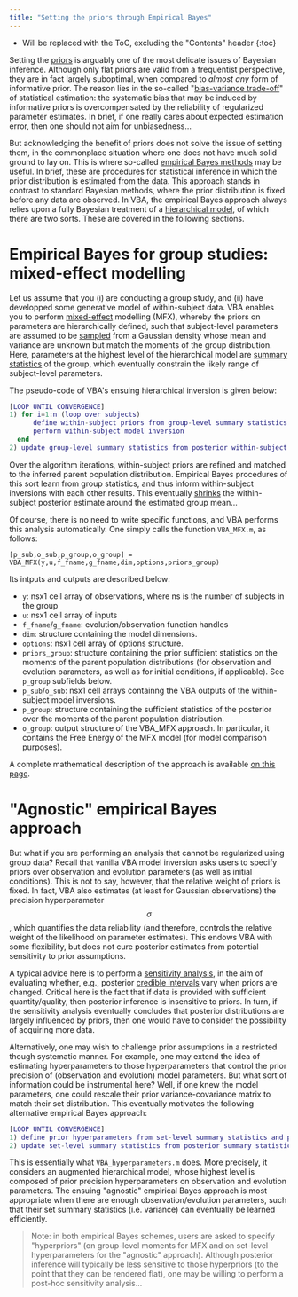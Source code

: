 ```yaml
---
title: "Setting the priors through Empirical Bayes"
---
```

* Will be replaced with the ToC, excluding the "Contents" header
{:toc}

Setting the [priors](https://en.wikipedia.org/wiki/Prior_probability) is arguably one of the most delicate issues of Bayesian inference. Although only flat priors are valid from a frequentist perspective, they are in fact largely suboptimal, when compared to *almost any* form of informative prior. The reason lies in the so-called "[bias-variance trade-off](https://en.wikipedia.org/wiki/Bias%E2%80%93variance_tradeoff)" of statistical estimation: the systematic bias that may be induced by informative priors is overcompensated by the reliability of regularized parameter estimates. In brief, if one really cares about expected estimation error, then one should not aim for unbiasedness...

But acknowledging the benefit of priors does not solve the issue of setting them, in the commonplace situation where one does not have much solid ground to lay on. This is where so-called [empirical Bayes methods](https://en.wikipedia.org/wiki/Empirical_Bayes_method) may be useful. In brief, these are procedures for statistical inference in which the prior distribution is estimated from the data. This approach stands in contrast to standard Bayesian methods, where the prior distribution is fixed before any data are observed. In VBA, the empirical Bayes approach always relies upon a fully Bayesian treatment of a [hierarchical model](https://en.wikipedia.org/wiki/Bayesian_hierarchical_modeling), of which there are two sorts. These are covered in the following sections.


# Empirical Bayes for group studies: mixed-effect modelling

Let us assume that you (i) are conducting a group study, and (ii) have developped some generative model of within-subject data. VBA enables you to perform [mixed-effect](https://en.wikipedia.org/wiki/Mixed_model) modelling (MFX), whereby the priors on parameters are hierarchically defined, such that subject-level parameters are assumed to be [sampled](https://en.wikipedia.org/wiki/Sample_(statistics)) from a Gaussian density whose mean and variance are unknown but match the moments of the group distribution. Here, parameters at the highest level of the hierarchical model are [summary statistics](https://en.wikipedia.org/wiki/Summary_statistics) of the group, which eventually constrain the likely range of subject-level parameters. 

The pseudo-code of VBA's ensuing hierarchical inversion is given below:

```matlab
[LOOP UNTIL CONVERGENCE]
1) for i=1:n (loop over subjects)
      define within-subject priors from group-level summary statistics
      perform within-subject model inversion
  end
2) update group-level summary statistics from posterior within-subject summary statistics
```

Over the algorithm iterations, within-subject priors are refined and matched to the inferred parent population distribution. Empirical Bayes procedures of this sort learn from group statistics, and thus inform within-subject inversions with each other results. This eventually [shrinks](https://en.wikipedia.org/wiki/Shrinkage_estimator) the within-subject posterior estimate around the estimated group mean...

Of course, there is no need to write specific functions, and VBA performs this analysis automatically. One simply calls the function `VBA_MFX.m`, as follows:

```
[p_sub,o_sub,p_group,o_group] = VBA_MFX(y,u,f_fname,g_fname,dim,options,priors_group)
```

Its intputs and outputs are described below:

- `y`: nsx1 cell array of observations, where ns is the number of subjects in the group
- `u`:  nsx1 cell array of inputs
- `f_fname`/`g_fname`: evolution/observation function handles
- `dim`: structure containing the model dimensions.
- `options`: nsx1 cell array of options structure.
- `priors_group`: structure containing the prior sufficient statistics on the moments of the parent population distributions (for observation and evolution parameters, as well as for initial conditions, if applicable). See `p_group` subfields below.
- `p_sub`/`o_sub`: nsx1 cell arrays containng the VBA outputs of the within-subject model inversions.
- `p_group`: structure containing the sufficient statistics of the posterior over the moments of the parent population distribution.
- `o_group`: output structure of the VBA_MFX approach. In particular, it contains the Free Energy of the MFX model (for model comparison purposes).

A complete mathematical description of the approach is available [on this page](https://sites.google.com/site/jeandaunizeauswebsite/links/resources).



# "Agnostic" empirical Bayes approach

But what if you are performing an analysis that cannot be regularized using group data? Recall that vanilla VBA model inversion asks users to specify priors over observation and evolution parameters (as well as initial conditions). This is not to say, however, that the relative weight of priors is fixed. In fact, VBA also estimates (at least for Gaussian observations) the precision hyperparameter $$\sigma$$, which quantifies the data reliability (and therefore, controls the relative weight of the likelihood on parameter estimates). This endows VBA with some flexibility, but does not cure posterior estimates from potential sensitivity to prior assumptions.

A typical advice here is to perform a [sensitivity analysis](https://en.wikipedia.org/wiki/Sensitivity_analysis), in the aim of evaluating whether, e.g., posterior [credible intervals](https://en.wikipedia.org/wiki/Credible_interval) vary when priors are changed. Critical here is the fact that if data is provided with sufficient quantity/quality, then posterior inference is insensitive to priors. In turn, if the sensitivity analysis eventually concludes that posterior distributions are largely influenced by priors, then one would have to consider the possibility of acquiring more data.

Alternatively, one may wish to challenge prior assumptions in a restricted though systematic manner. For example, one may extend the idea of estimating hyperparameters to those hyperparameters that control the prior precision of (observation and evolution) model parameters. But what sort of information could be instrumental here? Well, if one knew the model parameters, one could rescale their prior variance-covariance matrix to match their set distribution. This eventually motivates the following alternative empirical Bayes approach:

```matlab
[LOOP UNTIL CONVERGENCE]
1) define prior hyperparameters from set-level summary statistics and perform model inversion
2) update set-level summary statistics from posterior summary statistics
```

This is essentially what `VBA_hyperparameters.m` does. More precisely, it considers an augmented hierarchical model, whose highest level is composed of prior precision hyperparameters on observation and evolution parameters. The ensuing "agnostic" empirical Bayes approach is most appropriate when there are enough observation/evolution parameters, such that their set summary statistics (i.e. variance) can eventually be learned efficiently.


> Note: in both empirical Bayes schemes, users are asked to specify "hyperpriors" (on group-level moments for MFX and on set-level hyperparameters for the "agnostic" approach). Although posterior inference will typically be less sensitive to those hyperpriors (to the point that they can be rendered flat), one may be willing to perform a post-hoc sensitivity analysis... 




